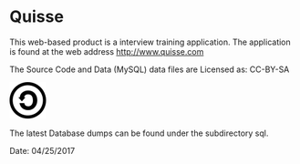 # Quisse 

This web-based product is a interview training application. The application
is found at the web address http://www.quisse.com

The Source Code and Data (MySQL) data files are Licensed as: CC-BY-SA

![CC-BY-SA](https://github.com/andrewferlitsch/Quisse/blob/master/release/cc-by-sa.png)

The latest Database dumps can be found under the subdirectory sql.

Date: 04/25/2017


